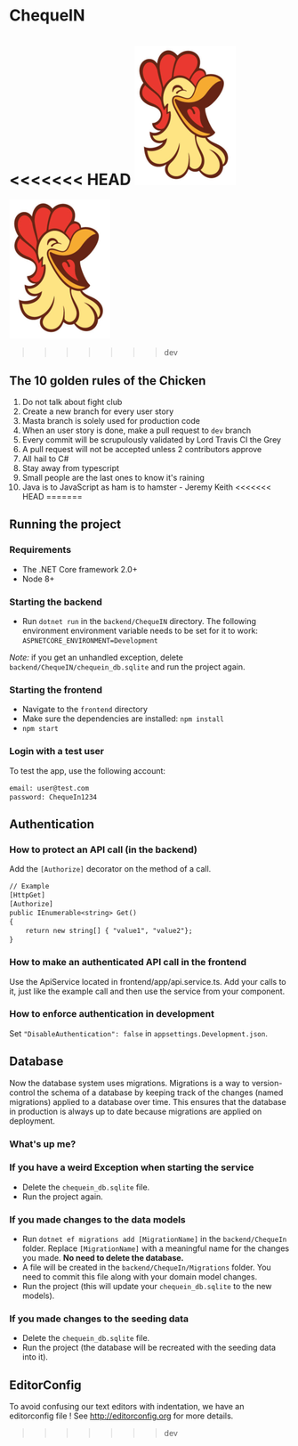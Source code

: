 # ChequeIN

<<<<<<< HEAD
![alt text](chicken.png)
=======
![ChequeIN logo](chicken.png)
>>>>>>> dev

## The 10 golden rules of the Chicken
1. Do not talk about fight club
2. Create a new branch for every user story
3. Masta branch is solely used for production code
4. When an user story is done, make a pull request to `dev` branch
5. Every commit will be scrupulously validated by Lord Travis CI the Grey
6. A pull request will not be accepted unless 2 contributors approve
7. All hail to C#
8. Stay away from typescript
9. Small people are the last ones to know it's raining
10. Java is to JavaScript as ham is to hamster - Jeremy Keith
<<<<<<< HEAD
=======

## Running the project
### Requirements
* The .NET Core framework 2.0+
* Node 8+

### Starting the backend
* Run `dotnet run` in the `backend/ChequeIN` directory. The following environment environment variable needs to be set for it to work: `ASPNETCORE_ENVIRONMENT=Development`

*Note:* if you get an unhandled exception, delete `backend/ChequeIN/chequein_db.sqlite` and run the project again.

### Starting the frontend
* Navigate to the `frontend` directory
* Make sure the dependencies are installed: `npm install`
* `npm start`

### Login with a test user
To test the app, use the following account:
```
email: user@test.com
password: ChequeIn1234
```

## Authentication
### How to protect an API call (in the backend)
Add the `[Authorize]` decorator on the method of a call.

```
// Example
[HttpGet]
[Authorize]
public IEnumerable<string> Get()
{
    return new string[] { "value1", "value2"};
}
```
### How to make an authenticated API call in the frontend
Use the ApiService located in frontend/app/api.service.ts. Add your calls to it, just like the example call and then use the service from your component.

### How to enforce authentication in development
Set `"DisableAuthentication": false` in `appsettings.Development.json`.

## Database
Now the database system uses migrations. Migrations is a way to version-control the schema of a database by keeping track of the changes (named migrations) applied to a database over time. This ensures that the database in production is always up to date because migrations are applied on deployment.
### What's up me?
### If you have a weird Exception when starting the service
* Delete the `chequein_db.sqlite` file.
* Run the project again.

### If you made changes to the data models
* Run `dotnet ef migrations add [MigrationName]` in the `backend/ChequeIn` folder. Replace `[MigrationName]` with a meaningful name for the changes you made. **No need to delete the database.**
* A file will be created in the `backend/ChequeIn/Migrations` folder. You need to commit this file along with your domain model changes.
* Run the project (this will update your `chequein_db.sqlite` to the new models).

### If you made changes to the seeding data
* Delete the `chequein_db.sqlite` file.
* Run the project (the database will be recreated with the seeding data into it).

## EditorConfig
To avoid confusing our text editors with indentation, we have an editorconfig file ! See http://editorconfig.org for more details.
>>>>>>> dev
